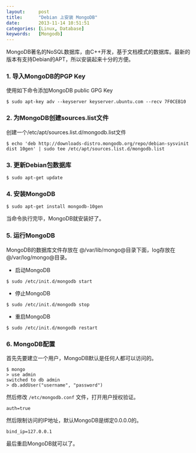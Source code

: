 ```yaml
---
layout:     post
title:      "Debian 上安装 MongoDB"
date:       2013-11-14 10:51:51
categories: [Linux, Database]
keywords:   [Mongodb]
---
```


MongoDB著名的NoSQL数据库，由C++开发，基于文档模式的数据库。最新的版本有支持Debian的APT，所以安装起来十分的方便。
<!--more-->

### 1. 导入MongoDB的PGP Key

使用如下命令添加MongoDB public GPG Key

```shell
$ sudo apt-key adv --keyserver keyserver.ubuntu.com --recv 7F0CEB10
```

### 2. 为MongoDB创建sources.list文件

创建一个/etc/apt/sources.list.d/mongodb.list文件

```shell
$ echo 'deb http://downloads-distro.mongodb.org/repo/debian-sysvinit dist 10gen' | sudo tee /etc/apt/sources.list.d/mongodb.list
```

### 3. 更新Debian包数据库

```shell
$ sudo apt-get update
```

### 4. 安装MongoDB

```shell
$ sudo apt-get install mongodb-10gen
```

当命令执行完毕，MongoDB就安装好了。

### 5. 运行MongoDB

MongoDB的数据库文件存放在 @/var/lib/mongo@目录下面，log存放在 @/var/log/mongo@目录。

- 启动MongoDB

```shell
$ sudo /etc/init.d/mongodb start
```

- 停止MongoDB

```shell
$ sudo /etc/init.d/mongodb stop
```

- 重启MongoDB

```shell
$ sudo /etc/init.d/mongodb restart
```

### 6. MongoDB配置

首先先要建立一个用户，MongoDB默认是任何人都可以访问的。

```shell
$ mongo
> use admin
switched to db admin
> db.addUser("username", "password")
```

然后修改 `/etc/mongodb.conf` 文件，打开用户授权验证。

```
auth=true
```

然后限制访问的IP地址，默认MongoDB是绑定0.0.0.0的。

```
bind_ip=127.0.0.1
```

最后重启MongoDB就可以了。
